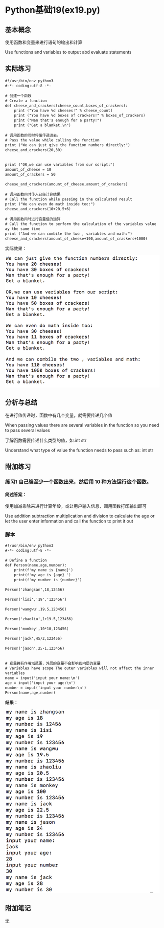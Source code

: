 # Python基础19(ex19.py)

## 基本概念

使用函数和变量来进行语句的输出和计算

Use functions and variables to output abd evaluate statements

## 实际练习

```
#!/usr/bin/env python3
#-*- coding:utf-8 -*-

# 创建一个函数
# Create a function 
def cheese_and_crackers(cheese_count,boxes_of_crackers):
    print ("You have %d cheeses!" % cheese_count)
    print ("You have %d boxes of crackers!" % boxes_of_crackers)
    print ("Man that's enough for a party!")
    print ("Get a blanket.\n")

# 调用函数的同时将值传递进去。
# Pass the value while calling the function 
print ("We can just give the function numbers directly:")
cheese_and_crackers(20,30)


print ("OR,we can use variables from our script:")
amount_of_cheese = 10
amount_of_crackers = 50

cheese_and_crackers(amount_of_cheese,amount_of_crackers)

# 调用函数同时传入已经计算结果
# Call the function while passing in the calculated result
print ("We can even do math inside too:")
cheese_and_crackers(10+20,5+6)

# 调用函数同时进行变量值的运算
# Call the function to perform the calculation of the variables value ay the same time
print ("And we can combile the two , variables and math:")
cheese_and_crackers(amount_of_cheese+100,amount_of_crackers+1000)
```

实际效果：

![image-20200403212943253](ex19.assets/image-20200403212943253.png)



## 分析与总结

在进行值传递时，函数中有几个变量，就需要传递几个值

When passing values there are several variables in the function so you need to pass several values

了解函数需要传递什么类型的值，如:int str 

Understand what type of value the function needs to pass such as: int str

## 附加练习

### 练习1 自己编至少一个函数出来，然后用 10 种方法运行这个函数。

#### 简述答案：

使用加减乘除来进行计算年龄，或让用户输入信息，调用函数打印输出即可

Use addition subtraction multiplication and division to calculate the age or let the user enter information and call the function to print it out 

### 脚本

```
#!/usr/bin/env python3
#-*- coding:utf-8 -*-

# Define a function
def Person(name,age,number):
	print(f'my name is {name}')
	print(f'my age is {age} ')
	print(f'my number is {number}')

Person('zhangsan',18,12456)

Person('lisi','19','123456')

Person('wangwu',19.5,123456)

Person('zhaoliu',1+19.5,123456)

Person('monkey',10*10,123456)

Person('jack',45/2,123456)

Person('jason',25-1,123456)


# 变量拥有作用域范围，外层的变量不会影响到内层的变量
# Variables have scope The outer variables will not affect the inner variables
name = input('input your name:\n')
age = input('input your age:\n')
number = input('input your number\n')
Person(name,age,number)
```

**结果：**

![image-20200403213133222](ex19.assets/image-20200403213133222.png)



## 附加笔记

无

